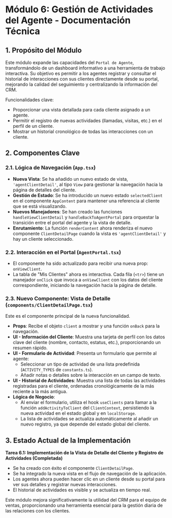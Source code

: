 # Módulo 6: Gestión de Actividades del Agente - Documentación Técnica

## 1. Propósito del Módulo

Este módulo expande las capacidades del `Portal de Agente`, transformándolo de un dashboard informativo a una herramienta de trabajo interactiva. Su objetivo es permitir a los agentes registrar y consultar el historial de interacciones con sus clientes directamente desde su portal, mejorando la calidad del seguimiento y centralizando la información del CRM.

Funcionalidades clave:
-   Proporcionar una vista detallada para cada cliente asignado a un agente.
-   Permitir el registro de nuevas actividades (llamadas, visitas, etc.) en el perfil de un cliente.
-   Mostrar un historial cronológico de todas las interacciones con un cliente.

## 2. Componentes Clave

### 2.1. Lógica de Navegación (`App.tsx`)

-   **Nueva Vista**: Se ha añadido un nuevo estado de vista, `'agentClientDetail'`, al tipo `View` para gestionar la navegación hacia la página de detalles del cliente.
-   **Gestión de Estado**: Se ha introducido un nuevo estado `selectedClient` en el componente `AppContent` para mantener una referencia al cliente que se está visualizando.
-   **Nuevos Manejadores**: Se han creado las funciones `handleViewClientDetail` y `handleBackToAgentPortal` para orquestar la transición entre el portal del agente y la vista de detalle.
-   **Enrutamiento**: La función `renderContent` ahora renderiza el nuevo componente `ClientDetailPage` cuando la vista es `'agentClientDetail'` y hay un cliente seleccionado.

### 2.2. Interacción en el Portal (`AgentPortal.tsx`)

-   El componente ha sido actualizado para recibir una nueva prop: `onViewClient`.
-   La tabla de "Mis Clientes" ahora es interactiva. Cada fila (`<tr>`) tiene un manejador `onClick` que invoca a `onViewClient` con los datos del cliente correspondiente, iniciando la navegación hacia la página de detalle.

### 2.3. Nuevo Componente: Vista de Detalle (`components/ClientDetailPage.tsx`)

Este es el componente principal de la nueva funcionalidad.
-   **Props**: Recibe el objeto `client` a mostrar y una función `onBack` para la navegación.
-   **UI - Información del Cliente**: Muestra una tarjeta de perfil con los datos clave del cliente (nombre, contacto, estatus, etc.), proporcionando un resumen rápido.
-   **UI - Formulario de Actividad**: Presenta un formulario que permite al agente:
    -   Seleccionar un tipo de actividad de una lista predefinida (`ACTIVITY_TYPES` de `constants.ts`).
    -   Añadir notas o detalles sobre la interacción en un campo de texto.
-   **UI - Historial de Actividades**: Muestra una lista de todas las actividades registradas para el cliente, ordenadas cronológicamente de la más reciente a la más antigua.
-   **Lógica de Negocio**:
    -   Al enviar el formulario, utiliza el hook `useClients` para llamar a la función `addActivityToClient` del `ClientContext`, persistiendo la nueva actividad en el estado global y en `localStorage`.
    -   La lista de actividades se actualiza automáticamente al añadir un nuevo registro, ya que depende del estado global del cliente.

## 3. Estado Actual de la Implementación

**Tarea 6.1: Implementación de la Vista de Detalle del Cliente y Registro de Actividades (Completada)**
-   Se ha creado con éxito el componente `ClientDetailPage`.
-   Se ha integrado la nueva vista en el flujo de navegación de la aplicación.
-   Los agentes ahora pueden hacer clic en un cliente desde su portal para ver sus detalles y registrar nuevas interacciones.
-   El historial de actividades es visible y se actualiza en tiempo real.

Este módulo mejora significativamente la utilidad del CRM para el equipo de ventas, proporcionando una herramienta esencial para la gestión diaria de las relaciones con los clientes.